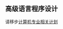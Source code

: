 ## 高级语言程序设计

请移步[计算机专业相关计划](https://github.com/hewei2001/HITSZ-OpenCS/tree/main/%E5%A4%A7%E4%B8%80%E4%B8%8A/%E9%AB%98%E7%BA%A7%E7%A8%8B%E5%BA%8F%E8%AF%AD%E8%A8%80%E8%AE%BE%E8%AE%A1)

